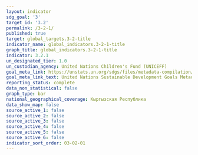 ```yaml
---
layout: indicator
sdg_goal: '3'
target_id: '3.2'
permalink: /3-2-1/
published: true
target: global_targets.3-2-title
indicator_name: global_indicators.3-2-1-title
graph_title: global_indicators.3-2-1-title
indicator: 3.2.1
un_designated_tier: 1.0
un_custodian_agency: United Nations Children's Fund (UNICEFF)
goal_meta_link: https://unstats.un.org/sdgs/files/metadata-compilation/Metadata-Goal-3.pdf
goal_meta_link_text: United Nations Sustainable Development Goals Metadata (PDF 225 KB)
reporting_status: complete
data_non_statistical: false
graph_type: bar
national_geographical_coverage: Кыргызская Республика
data_show_map: false
source_active_1: false
source_active_2: false
source_active_3: false
source_active_4: false
source_active_5: false
source_active_6: false
indicator_sort_order: 03-02-01
---
```

